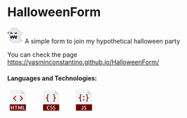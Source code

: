   <h1>HalloweenForm </h1>  <img src="ghost (4).png" width="36"/>
  A simple form to join my hypothetical halloween party

  You can check the page https://yasminconstantino.github.io/HalloweenForm/

  <h4> Languages and Technologies:</h4>
  <img src="html (1).png" width="48"/>
  &#8287;&#8287;&#8287;&#8287;&#8287;
  <img src="css (1).png" width="48"/>
  &#8287;&#8287;&#8287;&#8287;&#8287;
  <img src="javascript.png" width="48"/>
  &#8287;&#8287;&#8287;&#8287;&#8287;
